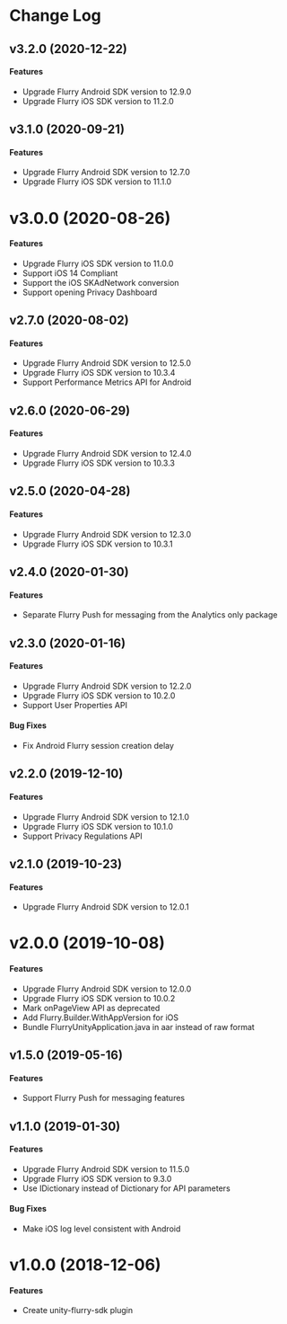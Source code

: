 # Change Log

## v3.2.0 (2020-12-22)

#### Features

* Upgrade Flurry Android SDK version to 12.9.0
* Upgrade Flurry iOS SDK version to 11.2.0

## v3.1.0 (2020-09-21)

#### Features

* Upgrade Flurry Android SDK version to 12.7.0
* Upgrade Flurry iOS SDK version to 11.1.0

# v3.0.0 (2020-08-26)

#### Features

* Upgrade Flurry iOS SDK version to 11.0.0
* Support iOS 14 Compliant
* Support the iOS SKAdNetwork conversion
* Support opening Privacy Dashboard

## v2.7.0 (2020-08-02)

#### Features

* Upgrade Flurry Android SDK version to 12.5.0
* Upgrade Flurry iOS SDK version to 10.3.4
* Support Performance Metrics API for Android

## v2.6.0 (2020-06-29)

#### Features

* Upgrade Flurry Android SDK version to 12.4.0
* Upgrade Flurry iOS SDK version to 10.3.3

## v2.5.0 (2020-04-28)

#### Features

* Upgrade Flurry Android SDK version to 12.3.0
* Upgrade Flurry iOS SDK version to 10.3.1

## v2.4.0 (2020-01-30)

#### Features

* Separate Flurry Push for messaging from the Analytics only package

## v2.3.0 (2020-01-16)

#### Features

* Upgrade Flurry Android SDK version to 12.2.0
* Upgrade Flurry iOS SDK version to 10.2.0
* Support User Properties API

#### Bug Fixes

* Fix Android Flurry session creation delay

## v2.2.0 (2019-12-10)

#### Features

* Upgrade Flurry Android SDK version to 12.1.0
* Upgrade Flurry iOS SDK version to 10.1.0
* Support Privacy Regulations API

## v2.1.0 (2019-10-23)

#### Features

* Upgrade Flurry Android SDK version to 12.0.1

# v2.0.0 (2019-10-08)

#### Features

* Upgrade Flurry Android SDK version to 12.0.0
* Upgrade Flurry iOS SDK version to 10.0.2
* Mark onPageView API as deprecated
* Add Flurry.Builder.WithAppVersion for iOS
* Bundle FlurryUnityApplication.java in aar instead of raw format

## v1.5.0 (2019-05-16)

#### Features

* Support Flurry Push for messaging features

## v1.1.0 (2019-01-30)

#### Features

* Upgrade Flurry Android SDK version to 11.5.0
* Upgrade Flurry iOS SDK version to 9.3.0
* Use IDictionary instead of Dictionary for API parameters

#### Bug Fixes

* Make iOS log level consistent with Android

# v1.0.0 (2018-12-06)

#### Features

* Create unity-flurry-sdk plugin

